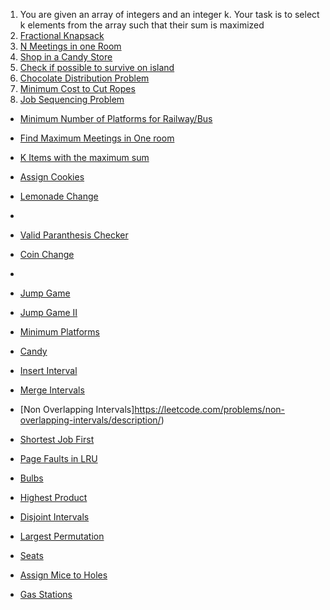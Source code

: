 1. You are given an array of integers and an integer k. Your task is to select k elements from the array such that their sum is maximized
2. [Fractional Knapsack](https://www.geeksforgeeks.org/problems/fractional-knapsack-1587115620/1)
3. [N Meetings in one Room](https://www.geeksforgeeks.org/problems/n-meetings-in-one-room-1587115620/1)
4. [Shop in a Candy Store](https://www.geeksforgeeks.org/problems/shop-in-candy-store1145/1)
5. [Check if possible to survive on island](https://www.geeksforgeeks.org/problems/check-if-it-is-possible-to-survive-on-island4922/1?itm_source=geeksforgeeks&itm_medium=article&itm_campaign=bottom_sticky_on_article)
6. [Chocolate Distribution Problem](https://www.geeksforgeeks.org/problems/chocolate-distribution-problem3825/1)
7. [Minimum Cost to Cut Ropes](https://www.geeksforgeeks.org/problems/minimum-cost-of-ropes-1587115620/1)
8. [Job Sequencing Problem](https://www.geeksforgeeks.org/problems/job-sequencing-problem-1587115620/1)


- [Minimum Number of Platforms for Railway/Bus](https://www.geeksforgeeks.org/minimum-number-platforms-required-railwaybus-station/)
- [Find Maximum Meetings in One room](https://www.geeksforgeeks.org/find-maximum-meetings-in-one-room/)

- [K Items with the maximum sum](https://leetcode.com/problems/k-items-with-the-maximum-sum/description/)

- [Assign Cookies](leetcode.com/problems/assign-cookies/description)
- [Lemonade Change](https://leetcode.com/problems/lemonade-change/description/)
- 
- [Valid Paranthesis Checker](https://leetcode.com/problems/valid-parenthesis-string/description/)
- [Coin Change](https://www.geeksforgeeks.org/find-minimum-number-of-coins-that-make-a-change/)

- 
- [Jump Game](https://leetcode.com/problems/jump-game/description/)
- [Jump Game II](https://leetcode.com/problems/jump-game-ii/description/)
- [Minimum Platforms](https://www.geeksforgeeks.org/problems/minimum-platforms-1587115620/1)
- [Candy](https://leetcode.com/problems/candy/description/)
- [Insert Interval](https://leetcode.com/problems/insert-interval/description/)
- [Merge Intervals](https://leetcode.com/problems/merge-intervals/description/)
- [Non Overlapping Intervals]https://leetcode.com/problems/non-overlapping-intervals/description/)
- [Shortest Job First](https://www.geeksforgeeks.org/problems/shortest-job-first/1)
- [Page Faults in LRU](https://www.geeksforgeeks.org/problems/page-faults-in-lru5603/1)

- [Bulbs]()
- [Highest Product]()
- [Disjoint Intervals]()
- [Largest Permutation]()
- [Seats](https://www.geeksforgeeks.org/minimum-jumps-required-to-make-a-group-of-persons-sit-together/)
- [Assign Mice to Holes](https://www.geeksforgeeks.org/problems/assign-mice-holes3053/0)
- [Gas Stations](https://leetcode.com/problems/gas-station/description/)
